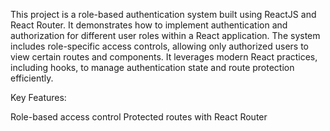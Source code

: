 This project is a role-based authentication system built using ReactJS and React Router. It demonstrates how to implement authentication and authorization for different user roles within a React application. The system includes role-specific access controls, allowing only authorized users to view certain routes and components. It leverages modern React practices, including hooks, to manage authentication state and route protection efficiently.

Key Features:

Role-based access control
Protected routes with React Router
